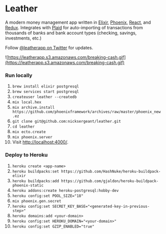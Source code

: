 # Leather

A modern money management app written in [Elixir](https://elixir-lang.org/),
[Phoenix](http://www.phoenixframework.org/),
[React](https://facebook.github.io/react/), and [Redux](http://redux.js.org/).
Integrates with [Plaid](https://plaid.com/) for auto-importing of transactions
from thousands of banks and bank account types (checking, savings, investments,
etc.)

Follow [@leatherapp on Twitter](https://twitter.com/leatherapp) for updates.

![https://leatherapp.s3.amazonaws.com/breaking-cash.gif](https://leatherapp.s3.amazonaws.com/breaking-cash.gif)

### Run locally

1. `brew install elixir postgresql`
2. `brew services start postgresql`
3. `createuser leather --createdb`
4. `mix local.hex`
5. `mix archive.install https://github.com/phoenixframework/archives/raw/master/phoenix_new.ez`
6. `git clone git@github.com:nicksergeant/leather.git`
7. `cd leather`
8. `mix ecto.create`
9. `mix phoenix.server`
10. Visit [http://localhost:4000/](http://localhost:4000/).

### Deploy to Heroku

1. `heroku create <app-name>`
2. `heroku buildpacks:set https://github.com/HashNuke/heroku-buildpack-elixir`
3. `heroku buildpacks:add https://github.com/gjaldon/heroku-buildpack-phoenix-static`
4. `heroku addons:create heroku-postgresql:hobby-dev`
5. `heroku config:set POOL_SIZE="18"`
6. `mix phoenix.gen.secret`
7. `heroku config:set SECRET_KEY_BASE="<generated-key-in-previous-step>"`
8. `heroku domains:add <your-domain>`
9. `heroku config:set HEROKU_DOMAIN="<your-domain>"`
10. `heroku config:set GZIP_ENABLED="true"`
